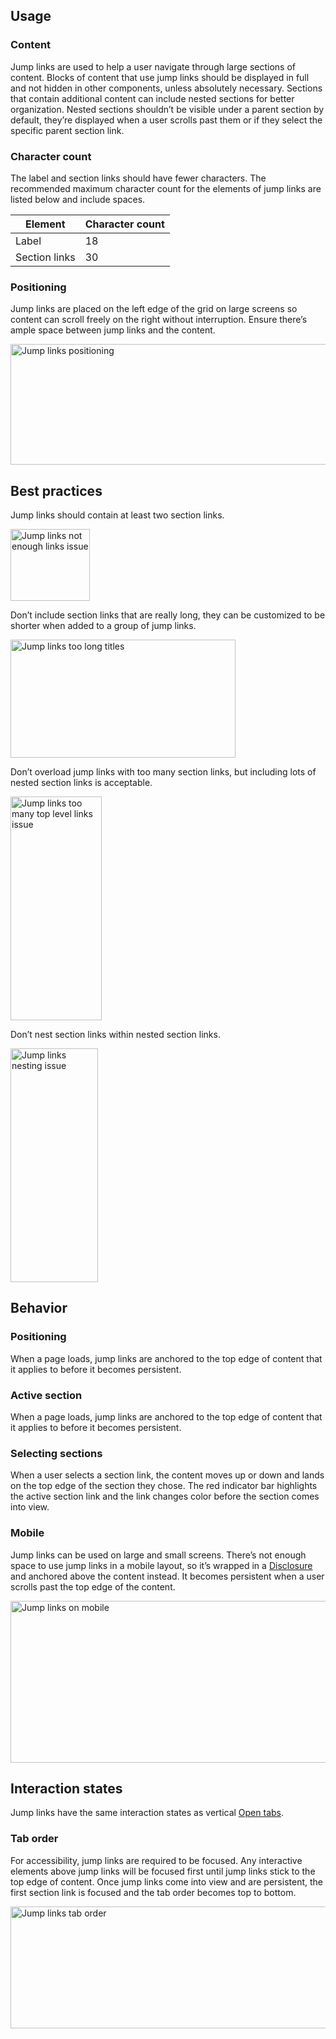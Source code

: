 ## Usage

### Content

Jump links are used to help a user navigate through large sections of content.
Blocks of content that use jump links should be displayed in full and not
hidden in other components, unless absolutely necessary. Sections that contain
additional content can include nested sections for better organization. Nested
sections shouldn’t be visible under a parent section by default, they’re
displayed when a user scrolls past them or if they select the specific parent
section link.

### Character count

The label and section links should have fewer characters. The recommended
maximum character count for the elements of jump links are listed below and
include spaces.

<rh-table>

  | Element | Character count |
  | ------------- | --------------- |
  | Label | 18 |
  | Section links | 30 |

</rh-table>


### Positioning

Jump links are placed on the left edge of the grid on large screens so content
can scroll freely on the right without interruption. Ensure there’s ample
space between jump links and the content.

<uxdot-example>
  <img alt="Jump links positioning"
       src="../jump-links-positioning.svg"
       width="1000"
       height="193">
</uxdot-example>


## Best practices

Jump links should contain at least two section links.

<uxdot-example color-palette="lightest"
               width-adjustment="129px"
               danger>
  <img alt="Jump links not enough links issue"
       src="../jump-links-best-practices-1.svg"
       width="127"
       height="115">
</uxdot-example>

Don’t include section links that are really long, they can be customized to be
shorter when added to a group of jump links.

<uxdot-example color-palette="lightest"
               width-adjustment="361px"
               danger>
  <img alt="Jump links too long titles"
       src="../jump-links-best-practices-2.svg"
       width="360"
       height="189">
</uxdot-example>


Don’t overload jump links with too many section links, but including lots
of nested section links is acceptable.

<uxdot-example color-palette="lightest"
               width-adjustment="146px"
               danger>
  <img alt="Jump links too many top level links issue"
       src="../jump-links-best-practices-3.svg"
       width="146"
       height="358">
</uxdot-example>


Don’t nest section links within nested section links.

<uxdot-example color-palette="lightest"
               width-adjustment="141px"
               danger>
  <img alt="Jump links nesting issue"
       src="../jump-links-best-practices-4.svg"
       width="140"
       height="374">
</uxdot-example>


## Behavior

### Positioning

When a page loads, jump links are anchored to the top edge of content that it
applies to before it becomes persistent.


### Active section

When a page loads, jump links are anchored to the top edge of content that it
applies to before it becomes persistent.


### Selecting sections

When a user selects a section link, the content moves up or down and lands on
the top edge of the section they chose. The red indicator bar highlights the
active section link and the link changes color before the section comes into
view.


### Mobile

Jump links can be used on large and small screens. There’s not enough space to
use jump links in a mobile layout, so it’s wrapped in a
[Disclosure](/patterns/disclosure/) and anchored above the content instead. It
becomes persistent when a user scrolls past the top edge of the content.

<uxdot-example color-palette="lightest"
               width-adjustment="872px">
  <img alt="Jump links on mobile"
       src="../jump-links-behavior-mobile.svg"
       width="884"
       height="259" />
</uxdot-example>


## Interaction states

Jump links have the same interaction states as vertical
[Open tabs](/elements/tabs/).


### Tab order

For accessibility, jump links are required to be focused. Any interactive
elements above jump links will be focused first until jump links stick to the
top edge of content. Once jump links come into view and are persistent, the
first section link is focused and the tab order becomes top to bottom.

<uxdot-example color-palette="lightest"
               width-adjustment="872px">
  <img alt="Jump links tab order"
       src="../jump-links-tab-order.svg"
       width="871"
       height="195" />
</uxdot-example>
